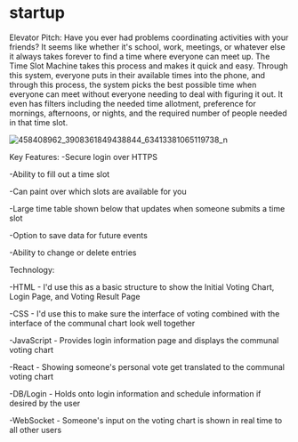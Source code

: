 # startup

Elevator Pitch:
Have you ever had problems coordinating activities with your friends? It seems like whether it's school, work, meetings, or whatever else it always takes forever to find a time where everyone can meet up. The Time Slot Machine takes this process and makes it quick and easy. Through this system, everyone puts in their available times into the phone, and through this process, the system picks the best possible time when everyone can meet without everyone needing to deal with figuring it out. It even has filters including the needed time allotment, preference for mornings, afternoons, or nights, and the required number of people needed in that time slot. 

![458408962_3908361849438844_63413381065119738_n](https://github.com/user-attachments/assets/4343cc5d-b6ba-4175-a7fa-273d0d87626e)

Key Features:
-Secure login over HTTPS

-Ability to fill out a time slot

-Can paint over which slots are available for you

-Large time table shown below that updates when someone submits a time slot

-Option to save data for future events

-Ability to change or delete entries

Technology:

-HTML - I'd use this as a basic structure to show the Initial Voting Chart, Login Page, and Voting Result Page

-CSS - I'd use this to make sure the interface of voting combined with the interface of the communal chart look well together

-JavaScript - Provides login information page and displays the communal voting chart

-React - Showing someone's personal vote get translated to the communal voting chart

-DB/Login - Holds onto login information and schedule information if desired by the user

-WebSocket - Someone's input on the voting chart is shown in real time to all other users
